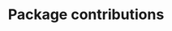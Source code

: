 ---
lang: en
layout: doc
permalink: /doc/package-contributions/
redirect_to: https://doc.qubes-os.org/en/latest/developer/general/package-contributions.html
ref: 29
title: Package contributions
---